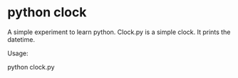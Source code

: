 # python clock
A simple experiment to learn python.
Clock.py is a simple clock. It prints the datetime.

Usage:

python clock.py
